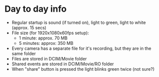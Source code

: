 # Day to day info

- Regular startup is sound (if turned on), light to green, light to white (approx. 15 secs)
- File size (for 1920x1080x60fps setup):
  - 1 minute: approx. 70 MB
  - 5 minutes: approx: 350 MB
- Every camera has a separate file for it's recording, but they are in the same folder
- Files are stored in DCIM/Movie folder
- Shared events are stored in DCIM/Movie/RO folder
- When "share" button is pressed the light blinks green twice (not sure?)
